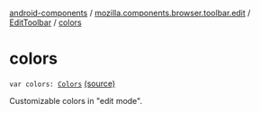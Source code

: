 [android-components](../../index.md) / [mozilla.components.browser.toolbar.edit](../index.md) / [EditToolbar](index.md) / [colors](./colors.md)

# colors

`var colors: `[`Colors`](-colors/index.md) [(source)](https://github.com/mozilla-mobile/android-components/blob/master/components/browser/toolbar/src/main/java/mozilla/components/browser/toolbar/edit/EditToolbar.kt#L125)

Customizable colors in "edit mode".

